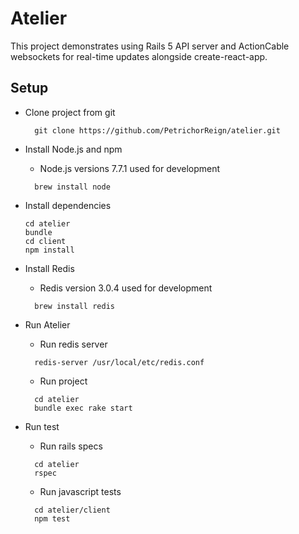 # Atelier

This project demonstrates using Rails 5 API server and ActionCable websockets for real-time updates 
alongside create-react-app.

## Setup
* Clone project from git
  
  ```console
    git clone https://github.com/PetrichorReign/atelier.git
  ```

* Install Node.js and npm 
  * Node.js versions 7.7.1 used for development
  
  ```console
    brew install node   
  ```
* Install dependencies
  
  ```console
  cd atelier
  bundle
  cd client
  npm install
  ```
* Install Redis 
  * Redis version 3.0.4 used for development                          

  ```console
    brew install redis
  ```

* Run Atelier
  * Run redis server 
  
  ```console
    redis-server /usr/local/etc/redis.conf
  ```
  * Run project
  
  ```console
    cd atelier
    bundle exec rake start
  ```
* Run test
  * Run rails specs
  
  ```console
    cd atelier
    rspec
  ```
  * Run javascript tests
 
  ```console
    cd atelier/client
    npm test
  ```
